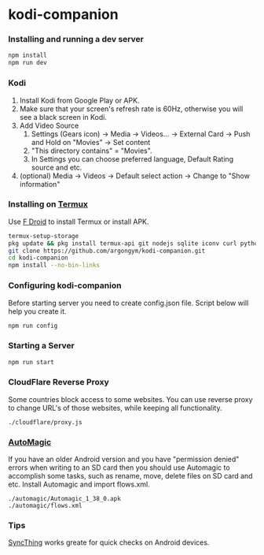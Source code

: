 # kodi-companion

### Installing and running a dev server
```bash
npm install
npm run dev
```

### Kodi
1. Install Kodi from Google Play or APK.
2. Make sure that your screen's refresh rate is 60Hz, otherwise you will see a black screen in Kodi.
3. Add Video Source
	1. Settings (Gears icon) -> Media -> Videos... -> External Card -> Push and Hold on "Movies" -> Set content
	2. "This directory contains" = "Movies".
	3. In Settings you can choose preferred language, Default Rating source and etc.
4. (optional) Media -> Videos -> Default select action -> Change to "Show information"

### Installing on [Termux](https://termux.dev/)
Use [F Droid](https://f-droid.org/) to install Termux or install APK.
```bash
termux-setup-storage
pkg update && pkg install termux-api git nodejs sqlite iconv curl python
git clone https://github.com/argongym/kodi-companion.git
cd kodi-companion
npm install --no-bin-links
```

### Configuring kodi-companion
Before starting server you need to create config.json file. Script below will help you create it.
```bash
npm run config
```

### Starting a Server
```bash
npm run start
```

### CloudFlare Reverse Proxy
Some countries block access to some websites. You can use reverse proxy to change URL's of those websites, while keeping all functionality.
```
./cloudflare/proxy.js
```

### [AutoMagic](https://automagic4android.com/download_en.html)
If you have an older Android version and you have "permission denied" errors when writing to an SD card then you should use Automagic to accomplish some tasks, such as rename, move, delete files on SD card and etc. Install Automagic and import flows.xml.
```
./automagic/Automagic_1_38_0.apk
./automagic/flows.xml
```

### Tips
[SyncThing](https://syncthing.net/) works greate for quick checks on Android devices.

